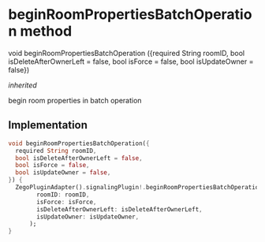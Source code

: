 


# beginRoomPropertiesBatchOperation method








void beginRoomPropertiesBatchOperation
({required String roomID, bool isDeleteAfterOwnerLeft = false, bool isForce = false, bool isUpdateOwner = false})

_<span class="feature">inherited</span>_



<p>begin room properties in batch operation</p>



## Implementation

```dart
void beginRoomPropertiesBatchOperation({
  required String roomID,
  bool isDeleteAfterOwnerLeft = false,
  bool isForce = false,
  bool isUpdateOwner = false,
}) {
  ZegoPluginAdapter().signalingPlugin!.beginRoomPropertiesBatchOperation(
        roomID: roomID,
        isForce: isForce,
        isDeleteAfterOwnerLeft: isDeleteAfterOwnerLeft,
        isUpdateOwner: isUpdateOwner,
      );
}
```







